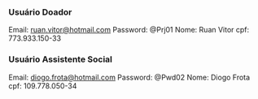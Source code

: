 ### Usuário Doador

Email: ruan.vitor@hotmail.com
Password: @Prj01
Nome: Ruan Vitor
cpf: 773.933.150-33

### Usuário Assistente Social

Email: diogo.frota@hotmail.com
Password: @Pwd02
Nome: Diogo Frota
cpf: 109.778.050-34
